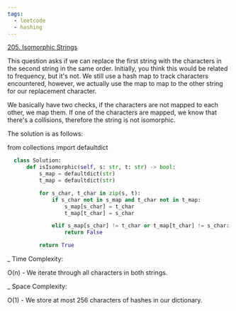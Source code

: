 ```yaml
---
tags:
  - leetcode
  - hashing
---
```


<a href="https://leetcode.com/problems/isomorphic-strings/">205. Isomorphic
Strings</a>

This question asks if we can replace the first string with the characters in the
second string in the same order. Initially, you think this would be related to
frequency, but it's not. We still use a hash map to track characters
encountered, however, we actually use the map to map to the other string for our
replacement character.

We basically have two checks, if the characters are not mapped to each other, we
map them. If one of the characters are mapped, we know that there's a
collisions, therefore the string is not isomorphic.

The solution is as follows:

from collections import defaultdict

```python
  class Solution:
      def isIsomorphic(self, s: str, t: str) -> bool:
          s_map = defaultdict(str)
          t_map = defaultdict(str)

          for s_char, t_char in zip(s, t):
              if s_char not in s_map and t_char not in t_map:
                  s_map[s_char] = t_char
                  t_map[t_char] = s_char

              elif s_map[s_char] != t_char or t_map[t_char] != s_char:
                  return False

          return True
```

\_ Time Complexity:

O(n) - We iterate through all characters in both strings.

\_ Space Complexity:

O(1) - We store at most 256 characters of hashes in our dictionary.

